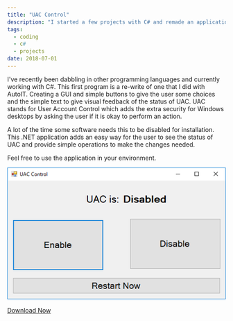 ```yaml
---
title: "UAC Control"
description: "I started a few projects with C# and remade an application to control your UAC."
tags:
  - coding
  - c#
  - projects
date: 2018-07-01
---
```


I've recently been dabbling in other programming languages and currently working with C#. This first program is a re-write of one that I did with AutoIT. Creating a GUI and simple buttons to give the user some choices and the simple text to give visual feedback of the status of UAC. UAC stands for User Account Control which adds the extra security for Windows desktops by asking the user if it is okay to perform an action.

A lot of the time some software needs this to be disabled for installation. This .NET application adds an easy way for the user to see the status of UAC and provide simple operations to make the changes needed.

Feel free to use the application in your environment.

![UAC Control](https://raw.githubusercontent.com/cjerrington/CSharp/master/images/UACControl.png)

[Download Now](https://github.com/cjerrington/CSharp/releases)

